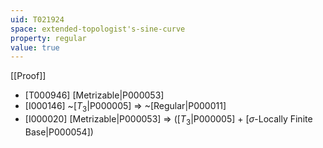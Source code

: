 ```yaml
---
uid: T021924
space: extended-topologist's-sine-curve
property: regular
value: true
---
```

[[Proof]]

* [T000946] [Metrizable|P000053]
* [I000146] ~[$T_3$|P000005] => ~[Regular|P000011]
* [I000020] [Metrizable|P000053] => ([$T_3$|P000005] + [$\sigma$-Locally Finite Base|P000054])

